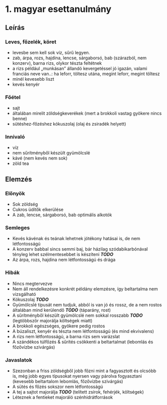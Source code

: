 # 1. magyar esettanulmány

## Leírás

### Leves, főzelék, köret

- levesbe sem kell sok víz, sűrű legyen.
- zab, árpa, rozs, hajdina, lencse, sárgaborsó, bab (szárazból, nem konzerv), barna rizs, olykor tészta feltétnek
- a rizs például „munkásan” állandó kevergetéssel jó igazán, valami franciás neve van..: ha leforr, töltesz utána, megint leforr, megint töltesz
- minél kevesebb liszt
- kevés kenyér

### Főétel

- sajt
-  általában mirelit zöldségkeverékek (mert a brokkoli vastag gyökere nincs benne)
- sütéshez-főzéshez kókuszolaj (olaj és zsiradék helyett)

### Innivaló

- víz
- nem sűrítményből készült gyümölcslé
- kávé (nem kevés nem sok)
- zöld tea

## Elemzés

### Előnyök

- Sok zöldség
- Cukros üdítők elkerülése
- A zab, lencse, sárgaborsó, bab optimális alkotók

### Semleges

- Kevés kávénak és teának lehetnek jótékony hatásai is, de nem létfontosságú
- A konzerv babbal sincs semmi baj, bár házilag szódabikarbónával tényleg lehet szélmentesebbet is készíteni ***TODO***
- Az árpa, rozs, hajdina nem létfontosságú és drága

### Hibák

- Nincs megtervezve
- Nem áll rendelkezésre konkrét példány elemzésre, így beltartalma nem vizsgálható
- Kókuszolaj ***TODO***
- Gyümölcslé típusát nem tudjuk, abból is van jó és rossz, de a nem rostos általában mind kerülendő ***TODO*** (táparány, rost)
- A sűrítményből készült gyümölcslé nem sokkal rosszabb ***TODO*** (legtöbbször majorálja költségek miatt)
- A brokkoli egészséges, gyökere pedig rostos
- A búzaliszt, kenyér és tészta nem létfontosságú (és mind ekvivalens)
- A rizs nem létfontosságú, a barna rizs sem varázslat
- A szándékos túlfőzés & sűrítés csökkenti a beltartalmat (lebomlás és főzővízbe szivárgás)

### Javaslatok
- Szezonban a friss zöldségből jobb főzni mint a fagyasztott és olcsóbb is, még jobb egyes típusokat nyersen vagy párolva fogyasztani (kevesebb beltartalom lebomlás, főzővízbe szivárgás)
- A sütés és főzés sokszor nem létfontosságú
- A tej a sajtot majorálja ***TODO*** (telített zsírok, fehérjék, költségek)
- Léteznek a fentieket majoráló szénhidrátforrások
